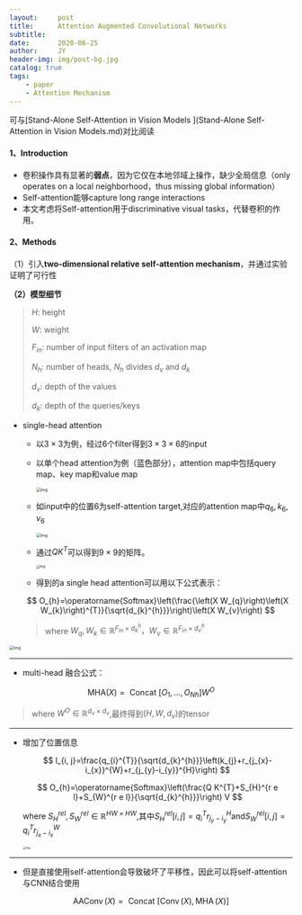```yaml
---
layout:     post
title:      Attention Augmented Convolutional Networks
subtitle:   
date:       2020-06-25
author:     JY
header-img: img/post-bg.jpg
catalog: true
tags:
    - paper
    - Attention Mechanism
---
```




可与[Stand-Alone Self-Attention in Vision Models ](Stand-Alone Self-Attention in Vision Models.md)对比阅读

#### 1、Introduction

- 卷积操作具有显著的**弱点**，因为它仅在本地邻域上操作，缺少全局信息（only operates on a local neighborhood，thus missing global information）
- Self-attention能够capture long range interactions
- 本文考虑将Self-attention用于discriminative visual tasks，代替卷积的作用。



#### 2、Methods

（1）引入**two-dimensional relative self-attention mechanism**，并通过实验证明了可行性

**（2）模型细节**

> $H$: height 
>
> $W$: weight
>
> $F_{in}$: number of input filters of an activation map
>
> $N_h$: number of heads, $N_h$ divides $d_v$ and $d_k$
>
> $d_v$: depth of the values 
>
> $d_k$: depth of the queries/keys



- single-head attention
  

  - 以$3\times 3$为例，经过6个filter得到$3\times 3 \times 6$的input

  - 以单个head attention为例（蓝色部分），attention map中包括query map、key map和value map

    <img src="https://github.com/ZJU-CVs/zju-cvs.github.io/raw/master/img/picture/SASA4.png" alt="img" style="zoom:50%;" />

  - 如input中的位置6为self-attention target,对应的attention map中$q_6,k_6,v_6$

    <img src="https://github.com/ZJU-CVs/zju-cvs.github.io/raw/master/img/picture/SASA3.png" alt="img" style="zoom:50%;" />

  - 通过$QK^T$可以得到$9\times9$的矩阵。

	<img src="https://github.com/ZJU-CVs/zju-cvs.github.io/raw/master/img/picture/SASA5.png" alt="img" style="zoom:40%;" />

  
  
  - 得到的a single head attention可以用以下公式表示：
  
    
  
  $$
  O_{h}=\operatorname{Softmax}\left(\frac{\left(X W_{q}\right)\left(X W_{k}\right)^{T}}{\sqrt{d_{k}^{h}}}\right)\left(X W_{v}\right)
  $$
  
  
  
  > where $W_q,W_k \in \mathbb{R}^{F_{i n} \times d_{k}^{h}}，W_v \in \mathbb{R}^{F_{i n} \times d_{v}^{h}}$
  
  

<img src="https://github.com/ZJU-CVs/zju-cvs.github.io/raw/master/img/picture/SASA1.png" alt="img" style="zoom:50%;" />

---



- multi-head 融合公式：

  

$$
\mathrm{MHA}(X)=\text { Concat }\left[O_{1}, \ldots, O_{N h}\right] W^{O}
$$


> where $W^O \in \mathbb{R}^{d_{v} \times d_{v}}$,最终得到$(H,W,d_v)$的tensor

---



- 增加了位置信息
  
  
  $$
  l_{i, j}=\frac{q_{i}^{T}}{\sqrt{d_{k}^{h}}}\left(k_{j}+r_{j_{x}-i_{x}}^{W}+r_{j_{y}-i_{y}}^{H}\right)
  $$
  
  $$
  O_{h}=\operatorname{Softmax}\left(\frac{Q K^{T}+S_{H}^{r e l}+S_{W}^{r e l}}{\sqrt{d_{k}^{h}}}\right) V
  $$
  
  where $S_H^{rel},S_W^{rel}\in \mathbb{R}^{H W \times H W}$,其中$S_H^{rel}[i,j]=q_i^Tr^H_{j_y-i_y}$and$S_W^{rel}[i,j]=q_i^Tr^W_{j_x-i_x}$ 
  
  <img src="https://github.com/ZJU-CVs/zju-cvs.github.io/raw/master/img/picture/SASA2.png" alt="img" style="zoom: 33%;" />
---

- 但是直接使用self-attention会导致破坏了平移性，因此可以将self-attention与CNN结合使用

  
$$
\operatorname{AAConv}(X)=\text { Concat }[\operatorname{Conv}(X), \operatorname{MHA}(X)]
$$



